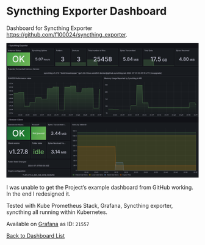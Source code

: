 # Syncthing Exporter Dashboard

Dashboard for Syncthing Exporter <https://github.com/f100024/syncthing_exporter>.

![Dashboard Screen Shot](syncthing-exporter.png)

I was unable to get the Project’s example dashboard from GitHub working. In the end I redesigned it.

Tested with Kube Prometheus Stack, Grafana, Syncthing exporter, syncthing all running within Kubernetes.

Available on [Grafana](https://grafana.com/grafana/dashboards/21557-syncthing-exporter-0-3-7/) as ID: `21557`

[Back to Dashboard List](../README.md)
